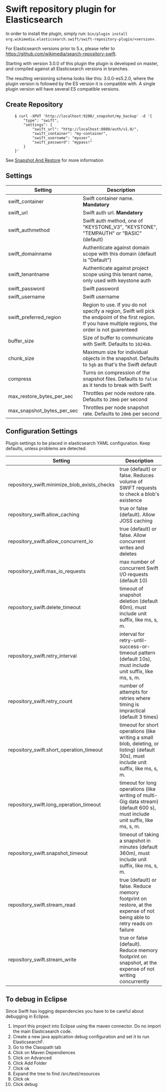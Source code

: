 Swift repository plugin for Elasticsearch
=========================================

In order to install the plugin, simply run: `bin/plugin install org.wikimedia.elasticsearch.swift/swift-repository-plugin/<version>`.

For Elasticsearch versions prior to 5.x, please refer to https://github.com/wikimedia/search-repository-swift.

Starting with version 3.0.0 of this plugin the plugin is developed on master, and compiled against all Elasticsearch versions in branches.

The resulting versioning schema looks like this: 3.0.0-es5.2.0, where the plugin version is followed by the ES version it is compatible with. A single plugin version will have several ES compatible versions.   

## Create Repository
```
    $ curl -XPUT 'http://localhost:9200/_snapshot/my_backup' -d '{
        "type": "swift",
        "settings": {
            "swift_url": "http://localhost:8080/auth/v1.0/",
            "swift_container": "my-container",
            "swift_username": "myuser",
            "swift_password": "mypass!"
        }
    }'
```

See [Snapshot And Restore](https://www.elastic.co/guide/en/elasticsearch/reference/current/modules-snapshots.html) for more information


## Settings
|  Setting                            |   Description
|-------------------------------------|------------------------------------------------------------
| swift_container                     | Swift container name. **Mandatory**
| swift_url                           | Swift auth url. **Mandatory**
| swift_authmethod                    | Swift auth method, one of "KEYSTONE_V3", "KEYSTONE", "TEMPAUTH" or "BASIC"(default)
| swift_domainname                    | Authenticate against domain scope with this domain (default is "Default")
| swift_tenantname                    | Authenticate against project scope using this tenant name, only used with keystone auth
| swift_password                      | Swift password
| swift_username                      | Swift username
| swift_preferred_region              | Region to use.  If you do not specify a region, Swift will pick the endpoint of the first region.  If you have multiple regions, the order is not guarenteed
| buffer_size                         | Size of buffer to communicate with Swift. Defaults to `1024kb`.
| chunk_size                          | Maximum size for individual objects in the snapshot. Defaults to `5gb` as that's the Swift default
| compress                            | Turns on compression of the snapshot files. Defaults to `false` as it tends to break with Swift
| max_restore_bytes_per_sec           | Throttles per node restore rate. Defaults to `20mb` per second
| max_snapshot_bytes_per_sec          | Throttles per node snapshot rate. Defaults to `20mb` per second

## Configuration Settings
Plugin settings to be placed in elasticsearch YAML configuration. Keep defaults, unless problems are detected.

|  Setting                                     |   Description
|----------------------------------------------|------------------------------------------------------------
| repository_swift.minimize_blob_exists_checks | true (default) or false. Reduces volume of SWIFT requests to check a blob's existence
| repository_swift.allow_caching               | true or false (default). Allow JOSS caching
| repository_swift.allow_concurrent_io         | true (default) or false. Allow concurrent writes and deletes
| repository_swift.max_io_requests             | max number of concurrent Swift I/O requests (default 10)
| repository_swift.delete_timeout              | timeout of snapshot deletion (default 60m), must include unit suffix, like ms, s, m.
| repository_swift.retry_interval              | interval for retry-until-success-or-timeout pattern (default 10s), must include unit suffix, like ms, s, m.
| repository_swift.retry_count                 | number of attempts for retries where timing is impractical (default 3 times)
| repository_swift.short_operation_timeout     | timeout for short operations (like writing a small blob, deleting, or listing) (default 30s), must include unit suffix, like ms, s, m.
| repository_swift.long_operation_timeout      | timeout for long operations (like writing of multi-Gig data stream) (default 600 s), must include unit suffix, like ms, s, m.
| repository_swift.snapshot_timeout            | timeout of taking a snapshot in minutes (default 360m), must include unit suffix, like ms, s, m.
| repository_swift.stream_read                 | true (default) or false. Reduce memory footprint on restore, at the expense of not being able to retry reads on failure
| repository_swift.stream_write                | true or false (default). Reduce memory footprint on snapshot, at the expense of not writing concurrently

## To debug in Eclipse
Since Swift has logging dependencies you have to be careful about debugging in Eclipse.

1.  Import this project into Eclipse using the maven connector.  Do no import the main Elasticsearch code.
2.  Create a new java application debug configuration and set it to run ElasticsearchF.
3.  Go to the Classpath tab
4.  Click on Maven Dependiences
5.  Click on Advanced
6.  Click Add Folder
7.  Click ok
8.  Expand the tree to find <project-name>/src/test/resources
9.  Click ok
10. Click debug
